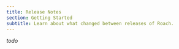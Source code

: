 ```yaml
---
title: Release Notes
section: Getting Started
subtitle: Learn about what changed between releases of Roach.
---
```


_todo_
